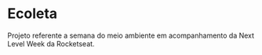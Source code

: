 # Ecoleta
Projeto referente a semana do meio ambiente em acompanhamento da Next Level Week da Rocketseat.
